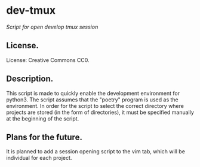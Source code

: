   # dev-tmux

*Script for open develop tmux session*

  ## License.

License: Creative Commons CC0.

  ## Description.

This script is made to quickly enable the development environment for python3.
The script assumes that the "poetry" program is used as the environment.
In order for the script to select the correct directory where projects are stored (in the form of directories), it must be specified manually at the beginning of the script.

  ## Plans for the future.

It is planned to add a session opening script to the vim tab, which will be individual for each project. 
